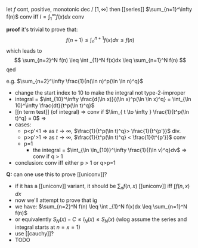 let $f$ cont, positive, monotonic dec / $[1,\infty]$
then [[series]] $\sum_{n=1}^\infty f(n)$ conv iff $I = \int _{1}^\infty f(x)dx$ conv

**proof**
it's trivial to prove that:
$$
f(n+1)\leq \int _{n}^{n+1}f(x)dx  \leq f(n)
$$
which leads to
$$
\sum_{n=2}^N f(n) \leq \int _{1}^N f(x)dx \leq \sum_{n=1}^N f(n)
$$
qed

e.g. $\sum_{n=2}^\infty \frac{1}{n(\ln n)^p(\ln \ln n)^q}$
- change the start index to 10 to make the integral not type-2-improper
- integral = $\int_{10}^\infty \frac{d(\ln x)}{(\ln x)^p(\ln \ln x)^q} = \int_{\ln 10}^\infty \frac{dt}{t^p(\ln t)^q}$
- [[n term test]] (of integral) => conv if $\lim_{ t \to \infty } \frac{1}{t^p(\ln t)^q} = 0$ => 
- cases:
	- p<p'<1 => as $t \to \infty$, $\frac{1}{t^p(\ln t)^q}> \frac{1}{t^{p'}}$ div.
	- p>p'>1 => as $t \to \infty$, $\frac{1}{t^p(\ln t)^q} < \frac{1}{t^{p'}}$ conv
	- p=1
		- the integral = $\int_{\ln \ln_{10}}^\infty \frac{1}{(\ln v)^q}dv$ => conv if q > 1
- conclusion: conv iff either p > 1 or q>p=1

**Q:** can one use this to prove [[uniconv]]?
- if it has a [[uniconv]] variant, it should be $\sum_{n} f(n,x)$ [[uniconv]] iff $\int f(n,x) \, dx$
- now we'll attempt to prove that ig
- we have: $\sum_{n=2}^N f(n) \leq \int _{1}^N f(x)dx \leq \sum_{n=1}^N f(n)$
- or equivalently $S_{N}(x)-C\leq I_{N}(x)\leq S_{N}(x)$ (wlog assume the series and integral starts at $n=x=1$)
- use [[cauchy]]?
- TODO
